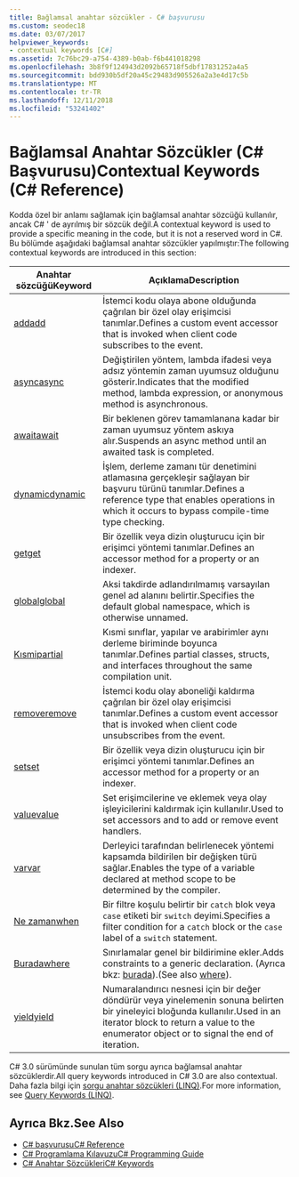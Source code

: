 ```yaml
---
title: Bağlamsal anahtar sözcükler - C# başvurusu
ms.custom: seodec18
ms.date: 03/07/2017
helpviewer_keywords:
- contextual keywords [C#]
ms.assetid: 7c76bc29-a754-4389-b0ab-f6b441018298
ms.openlocfilehash: 3b8f9f124943d2092b65718f5dbf17831252a4a5
ms.sourcegitcommit: bdd930b5df20a45c29483d905526a2a3e4d17c5b
ms.translationtype: MT
ms.contentlocale: tr-TR
ms.lasthandoff: 12/11/2018
ms.locfileid: "53241402"
---
```

# <a name="contextual-keywords-c-reference"></a><span data-ttu-id="48e3a-102">Bağlamsal Anahtar Sözcükler (C# Başvurusu)</span><span class="sxs-lookup"><span data-stu-id="48e3a-102">Contextual Keywords (C# Reference)</span></span>
<span data-ttu-id="48e3a-103">Kodda özel bir anlamı sağlamak için bağlamsal anahtar sözcüğü kullanılır, ancak C# ' de ayrılmış bir sözcük değil.</span><span class="sxs-lookup"><span data-stu-id="48e3a-103">A contextual keyword is used to provide a specific meaning in the code, but it is not a reserved word in C#.</span></span> <span data-ttu-id="48e3a-104">Bu bölümde aşağıdaki bağlamsal anahtar sözcükler yapılmıştır:</span><span class="sxs-lookup"><span data-stu-id="48e3a-104">The following contextual keywords are introduced in this section:</span></span>  
  
|<span data-ttu-id="48e3a-105">Anahtar sözcüğü</span><span class="sxs-lookup"><span data-stu-id="48e3a-105">Keyword</span></span>|<span data-ttu-id="48e3a-106">Açıklama</span><span class="sxs-lookup"><span data-stu-id="48e3a-106">Description</span></span>|  
|-------------|-----------------|  
|[<span data-ttu-id="48e3a-107">add</span><span class="sxs-lookup"><span data-stu-id="48e3a-107">add</span></span>](../../../csharp/language-reference/keywords/add.md)|<span data-ttu-id="48e3a-108">İstemci kodu olaya abone olduğunda çağrılan bir özel olay erişimcisi tanımlar.</span><span class="sxs-lookup"><span data-stu-id="48e3a-108">Defines a custom event accessor that is invoked when client code subscribes to the event.</span></span>|  
|[<span data-ttu-id="48e3a-109">async</span><span class="sxs-lookup"><span data-stu-id="48e3a-109">async</span></span>](../../../csharp/language-reference/keywords/async.md)|<span data-ttu-id="48e3a-110">Değiştirilen yöntem, lambda ifadesi veya adsız yöntemin zaman uyumsuz olduğunu gösterir.</span><span class="sxs-lookup"><span data-stu-id="48e3a-110">Indicates that the modified method, lambda expression, or anonymous method is asynchronous.</span></span>|  
|[<span data-ttu-id="48e3a-111">await</span><span class="sxs-lookup"><span data-stu-id="48e3a-111">await</span></span>](../../../csharp/language-reference/keywords/await.md)|<span data-ttu-id="48e3a-112">Bir beklenen görev tamamlanana kadar bir zaman uyumsuz yöntem askıya alır.</span><span class="sxs-lookup"><span data-stu-id="48e3a-112">Suspends an async method until an awaited task is completed.</span></span>|  
|[<span data-ttu-id="48e3a-113">dynamic</span><span class="sxs-lookup"><span data-stu-id="48e3a-113">dynamic</span></span>](../../../csharp/language-reference/keywords/dynamic.md)|<span data-ttu-id="48e3a-114">İşlem, derleme zamanı tür denetimini atlamasına gerçekleşir sağlayan bir başvuru türünü tanımlar.</span><span class="sxs-lookup"><span data-stu-id="48e3a-114">Defines a reference type that enables operations in which it occurs to bypass compile-time type checking.</span></span>|  
|[<span data-ttu-id="48e3a-115">get</span><span class="sxs-lookup"><span data-stu-id="48e3a-115">get</span></span>](../../../csharp/language-reference/keywords/get.md)|<span data-ttu-id="48e3a-116">Bir özellik veya dizin oluşturucu için bir erişimci yöntemi tanımlar.</span><span class="sxs-lookup"><span data-stu-id="48e3a-116">Defines an accessor method for a property or an indexer.</span></span>|  
|[<span data-ttu-id="48e3a-117">global</span><span class="sxs-lookup"><span data-stu-id="48e3a-117">global</span></span>](../../../csharp/language-reference/keywords/global.md)|<span data-ttu-id="48e3a-118">Aksi takdirde adlandırılmamış varsayılan genel ad alanını belirtir.</span><span class="sxs-lookup"><span data-stu-id="48e3a-118">Specifies the default global namespace, which is otherwise unnamed.</span></span>|  
|[<span data-ttu-id="48e3a-119">Kısmi</span><span class="sxs-lookup"><span data-stu-id="48e3a-119">partial</span></span>](../../../csharp/language-reference/keywords/partial-type.md)|<span data-ttu-id="48e3a-120">Kısmi sınıflar, yapılar ve arabirimler aynı derleme biriminde boyunca tanımlar.</span><span class="sxs-lookup"><span data-stu-id="48e3a-120">Defines partial classes, structs, and interfaces throughout the same compilation unit.</span></span>|  
|[<span data-ttu-id="48e3a-121">remove</span><span class="sxs-lookup"><span data-stu-id="48e3a-121">remove</span></span>](../../../csharp/language-reference/keywords/remove.md)|<span data-ttu-id="48e3a-122">İstemci kodu olay aboneliği kaldırma çağrılan bir özel olay erişimcisi tanımlar.</span><span class="sxs-lookup"><span data-stu-id="48e3a-122">Defines a custom event accessor that is invoked when client code unsubscribes from the event.</span></span>|  
|[<span data-ttu-id="48e3a-123">set</span><span class="sxs-lookup"><span data-stu-id="48e3a-123">set</span></span>](../../../csharp/language-reference/keywords/set.md)|<span data-ttu-id="48e3a-124">Bir özellik veya dizin oluşturucu için bir erişimci yöntemi tanımlar.</span><span class="sxs-lookup"><span data-stu-id="48e3a-124">Defines an accessor method for a property or an indexer.</span></span>|  
|[<span data-ttu-id="48e3a-125">value</span><span class="sxs-lookup"><span data-stu-id="48e3a-125">value</span></span>](../../../csharp/language-reference/keywords/value.md)|<span data-ttu-id="48e3a-126">Set erişimcilerine ve eklemek veya olay işleyicilerini kaldırmak için kullanılır.</span><span class="sxs-lookup"><span data-stu-id="48e3a-126">Used to set accessors and to add or remove event handlers.</span></span>|  
|[<span data-ttu-id="48e3a-127">var</span><span class="sxs-lookup"><span data-stu-id="48e3a-127">var</span></span>](../../../csharp/language-reference/keywords/var.md)|<span data-ttu-id="48e3a-128">Derleyici tarafından belirlenecek yöntemi kapsamda bildirilen bir değişken türü sağlar.</span><span class="sxs-lookup"><span data-stu-id="48e3a-128">Enables the type of a variable declared at method scope to be determined by the compiler.</span></span>|  
|[<span data-ttu-id="48e3a-129">Ne zaman</span><span class="sxs-lookup"><span data-stu-id="48e3a-129">when</span></span>](when.md)|<span data-ttu-id="48e3a-130">Bir filtre koşulu belirtir bir `catch` blok veya `case` etiketi bir `switch` deyimi.</span><span class="sxs-lookup"><span data-stu-id="48e3a-130">Specifies a filter condition for a `catch` block or the `case` label of a `switch` statement.</span></span>|
|[<span data-ttu-id="48e3a-131">Burada</span><span class="sxs-lookup"><span data-stu-id="48e3a-131">where</span></span>](../../../csharp/language-reference/keywords/where-generic-type-constraint.md)|<span data-ttu-id="48e3a-132">Sınırlamalar genel bir bildirimine ekler.</span><span class="sxs-lookup"><span data-stu-id="48e3a-132">Adds constraints to a generic declaration.</span></span> <span data-ttu-id="48e3a-133">(Ayrıca bkz: [burada](../../../csharp/language-reference/keywords/where-clause.md)).</span><span class="sxs-lookup"><span data-stu-id="48e3a-133">(See also [where](../../../csharp/language-reference/keywords/where-clause.md)).</span></span>|  
|[<span data-ttu-id="48e3a-134">yield</span><span class="sxs-lookup"><span data-stu-id="48e3a-134">yield</span></span>](../../../csharp/language-reference/keywords/yield.md)|<span data-ttu-id="48e3a-135">Numaralandırıcı nesnesi için bir değer döndürür veya yinelemenin sonuna belirten bir yineleyici bloğunda kullanılır.</span><span class="sxs-lookup"><span data-stu-id="48e3a-135">Used in an iterator block to return a value to the enumerator object or to signal the end of iteration.</span></span>|  
  
 <span data-ttu-id="48e3a-136">C# 3.0 sürümünde sunulan tüm sorgu ayrıca bağlamsal anahtar sözcüklerdir.</span><span class="sxs-lookup"><span data-stu-id="48e3a-136">All query keywords introduced in C# 3.0 are also contextual.</span></span> <span data-ttu-id="48e3a-137">Daha fazla bilgi için [sorgu anahtar sözcükleri (LINQ)](../../../csharp/language-reference/keywords/query-keywords.md).</span><span class="sxs-lookup"><span data-stu-id="48e3a-137">For more information, see [Query Keywords (LINQ)](../../../csharp/language-reference/keywords/query-keywords.md).</span></span>  
  
## <a name="see-also"></a><span data-ttu-id="48e3a-138">Ayrıca Bkz.</span><span class="sxs-lookup"><span data-stu-id="48e3a-138">See Also</span></span>

- [<span data-ttu-id="48e3a-139">C# başvurusu</span><span class="sxs-lookup"><span data-stu-id="48e3a-139">C# Reference</span></span>](../../../csharp/language-reference/index.md)  
- [<span data-ttu-id="48e3a-140">C# Programlama Kılavuzu</span><span class="sxs-lookup"><span data-stu-id="48e3a-140">C# Programming Guide</span></span>](../../../csharp/programming-guide/index.md)  
- [<span data-ttu-id="48e3a-141">C# Anahtar Sözcükleri</span><span class="sxs-lookup"><span data-stu-id="48e3a-141">C# Keywords</span></span>](../../../csharp/language-reference/keywords/index.md)
